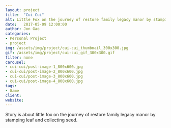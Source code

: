 ```yaml
---
layout: project
title:  "Cui Cui"
alt: Little Fox on the journey of restore family legacy manor by stamping leaf and collecting seed.
date:   2017-05-09 12:00:00
author: Jon Gao
categories:
- Personal Project
- project
img: /assets/img/project/cui-cui_thumbnail_300x300.jpg
gif: /assets/img/project/cui-cui_gif_300x300.gif
filter: none
carousel:
- cui-cui/post-image-1_800x600.jpg
- cui-cui/post-image-2_800x600.jpg
- cui-cui/post-image-3_800x600.jpg
- cui-cui/post-image-4_800x600.jpg
tags:
- Game
client:
website:
---
```

Story is about little fox on the journey of restore family legacy manor by stamping leaf and collecting seed.